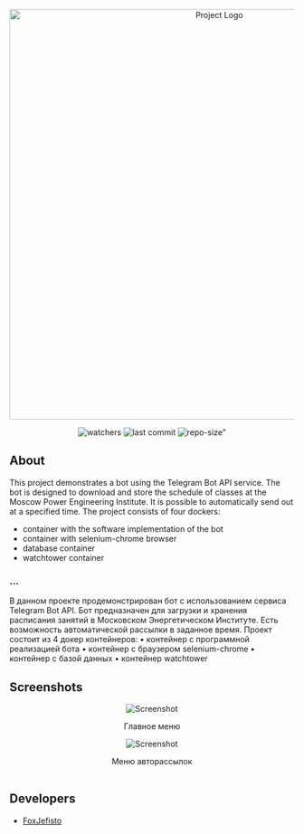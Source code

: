 <p align="center">
      <img src="https://i.imgur.com/p6N24nY.jpg" alt="Project Logo" width="726">
</p>

<p align="center">
    <img src="https://img.shields.io/github/watchers/FoxJefisto/UniSchedule
?style=social" alt="watchers">
    <img src="https://img.shields.io/github/last-commit/FoxJefisto/UniSchedule
" alt="last commit">
    <img src="https://img.shields.io/github/repo-size/FoxJefisto/UniSchedule
" alt=repo-size">
</p>

## About
This project demonstrates a bot using the Telegram Bot API service. The bot is designed to download and store the schedule of classes at the Moscow Power Engineering Institute. It is possible to automatically send out at a specified time.
The project consists of four dockers:
- container with the software implementation of the bot
- container with selenium-chrome browser
- database container
- watchtower container
### ...
В данном проекте продемонстрирован бот с использованием сервиса Telegram Bot API. Бот предназначен для загрузки и хранения расписания занятий в Московском Энергетическом Институте. Есть возможность автоматической рассылки в заданное время.
Проект состоит из 4 докер контейнеров:
•	контейнер с программной реализацией бота
•	контейнер с браузером selenium-chrome
•	контейнер с базой данных
•	контейнер watchtower


## Screenshots

<table>
    <tr>
    <div align="center">
            <img src="https://i.imgur.com/bczuK17.png" alt="Screenshot">
            <p align="center">Главное меню</p>
    </div>
    </tr>
    <tr>
    <div align="center">
            <img src="https://i.imgur.com/ujk2aBQ.png" alt="Screenshot">
            <p align="center">Меню авторассылок</p>
    </div>
    </tr>
</table>

## Developers

- [FoxJefisto](https://github.com/FoxJefisto)
